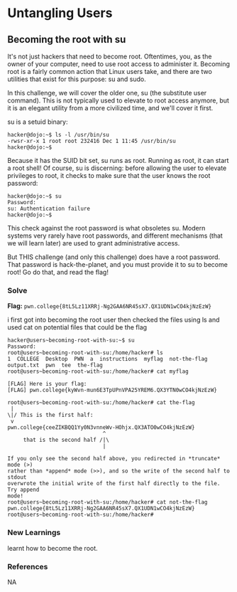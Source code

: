 # Untangling Users

## Becoming the root with su
It's not just hackers that need to become root. Oftentimes, you, as the owner of your computer, need to use root access to administer it. Becoming root is a fairly common action that Linux users take, and there are two utilities that exist for this purpose: su and sudo.

In this challenge, we will cover the older one, su (the substitute user command). This is not typically used to elevate to root access anymore, but it is an elegant utility from a more civilized time, and we'll cover it first.

su is a setuid binary:
```
hacker@dojo:~$ ls -l /usr/bin/su
-rwsr-xr-x 1 root root 232416 Dec 1 11:45 /usr/bin/su
hacker@dojo:~$
```
Because it has the SUID bit set, su runs as root. Running as root, it can start a root shell! Of course, su is discerning: before allowing the user to elevate privileges to root, it checks to make sure that the user knows the root password:
```
hacker@dojo:~$ su
Password: 
su: Authentication failure
hacker@dojo:~$
```
This check against the root password is what obsoletes su. Modern systems very rarely have root passwords, and different mechanisms (that we will learn later) are used to grant administrative access.

But THIS challenge (and only this challenge) does have a root password. That password is hack-the-planet, and you must provide it to su to become root! Go do that, and read the flag!

### Solve
**Flag:** `pwn.college{8tL5Lz11XRRj-Ng2GAA6NR45sX7.QX1UDN1wCO4kjNzEzW}`

i first got into becoming the root user then checked the files using ls and used cat on potential files that could be the flag

```
hacker@users~becoming-root-with-su:~$ su
Password:
root@users~becoming-root-with-su:/home/hacker# ls
1  COLLEGE  Desktop  PWN  a  instructions  myflag  not-the-flag  output.txt  pwn  tee  the-flag
root@users~becoming-root-with-su:/home/hacker# cat myflag

[FLAG] Here is your flag:
[FLAG] pwn.college{kyWvn-mun6E3TpUPnVPA25YREM6.QX3YTN0wCO4kjNzEzW}

root@users~becoming-root-with-su:/home/hacker# cat the-flag
 |
\|/ This is the first half:
 v
pwn.college{ceeZIKBQQ1Yy0N3vnneWv-HOhjx.QX3ATO0wCO4kjNzEzW}
                              ^
     that is the second half /|\
                              |

If you only see the second half above, you redirected in *truncate* mode (>)
rather than *append* mode (>>), and so the write of the second half to stdout
overwrote the initial write of the first half directly to the file. Try append
mode!
root@users~becoming-root-with-su:/home/hacker# cat not-the-flag
pwn.college{8tL5Lz11XRRj-Ng2GAA6NR45sX7.QX1UDN1wCO4kjNzEzW}
root@users~becoming-root-with-su:/home/hacker#
```

### New Learnings
learnt how to become the root.

### References 
NA


